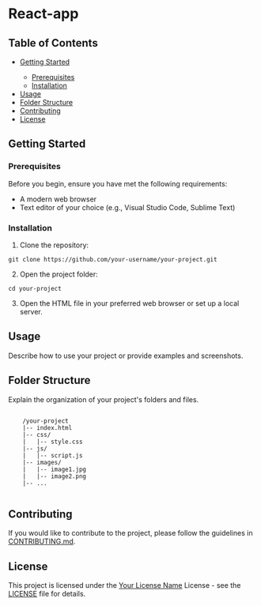   <h1>React-app</h1>
<h2>Table of Contents</h2>
<ul>
        <li><a href="#getting-started">Getting Started</a></li>
        <ul>
            <li><a href="#prerequisites">Prerequisites</a></li>
            <li><a href="#installation">Installation</a></li>
        </ul>
        <li><a href="#usage">Usage</a></li>
        <li><a href="#folder-structure">Folder Structure</a></li>
        <li><a href="#contributing">Contributing</a></li>
        <li><a href="#license">License</a></li>
    </ul>

<h2 id="getting-started">Getting Started</h2>

<h3 id="prerequisites">Prerequisites</h3>

  <p>Before you begin, ensure you have met the following requirements:</p>

  <ul>
        <li>A modern web browser</li>
        <li>Text editor of your choice (e.g., Visual Studio Code, Sublime Text)</li>
    </ul>

  <h3 id="installation">Installation</h3>

   <ol>
        <li>Clone the repository:</li>
    </ol>

  <pre><code>git clone https://github.com/your-username/your-project.git</code></pre>

   <ol start="2">
        <li>Open the project folder:</li>
    </ol>

  <pre><code>cd your-project</code></pre>

  <ol start="3">
        <li>Open the HTML file in your preferred web browser or set up a local server.</li>
    </ol>

  <h2 id="usage">Usage</h2>

  <p>Describe how to use your project or provide examples and screenshots.</p>

  <h2 id="folder-structure">Folder Structure</h2>

  <p>Explain the organization of your project's folders and files.</p>

  <pre><code>
    /your-project
    |-- index.html
    |-- css/
    |   |-- style.css
    |-- js/
    |   |-- script.js
    |-- images/
    |   |-- image1.jpg
    |   |-- image2.png
    |-- ...
    </code></pre>
  <h2 id="contributing">Contributing</h2>

   <p>If you would like to contribute to the project, please follow the guidelines in <a href="CONTRIBUTING.md">CONTRIBUTING.md</a>.</p>

   <h2 id="license">License</h2>

   <p>This project is licensed under the <a href="LICENSE">Your License Name</a> License - see the <a href="LICENSE">LICENSE</a> file for details.</p>


